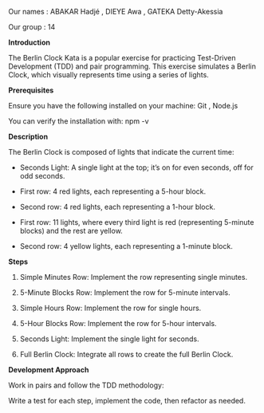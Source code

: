 Our names : ABAKAR Hadjé , DIEYE Awa , GATEKA Detty-Akessia

Our group : 14

**Introduction**

The Berlin Clock Kata is a popular exercise for practicing Test-Driven Development (TDD) and pair programming. 
This exercise simulates a Berlin Clock, which visually represents time using a series of lights.

**Prerequisites**

Ensure you have the following installed on your machine:
Git
, Node.js

You can verify the installation with:
npm -v

**Description**

The Berlin Clock is composed of lights that indicate the current time:

* Seconds Light: A single light at the top; it’s on for even seconds, off for odd seconds.

* First row: 4 red lights, each representing a 5-hour block.

* Second row: 4 red lights, each representing a 1-hour block.
  
* First row: 11 lights, where every third light is red (representing 5-minute blocks) and the rest are yellow.

* Second row: 4 yellow lights, each representing a 1-minute block.

**Steps**

1. Simple Minutes Row: Implement the row representing single minutes.

2. 5-Minute Blocks Row: Implement the row for 5-minute intervals.

3. Simple Hours Row: Implement the row for single hours.

4. 5-Hour Blocks Row: Implement the row for 5-hour intervals.

5. Seconds Light: Implement the single light for seconds.

6. Full Berlin Clock: Integrate all rows to create the full Berlin Clock.

**Development Approach**

Work in pairs and follow the TDD methodology:

Write a test for each step, implement the code, then refactor as needed.






